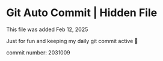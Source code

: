 # Git Auto Commit | Hidden File

This file was added Feb 12, 2025

Just for fun and keeping my daily git commit active 🤪

commit number: 2031009
